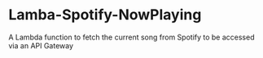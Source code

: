 # Lamba-Spotify-NowPlaying
A Lambda function to fetch the current song from Spotify to be accessed via an API Gateway
